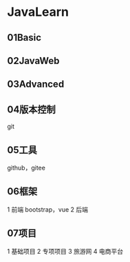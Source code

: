 # JavaLearn


##  01Basic
##  02JavaWeb
##  03Advanced
## 04版本控制
 git
## 05工具
 github，gitee
## 06框架
 1 前端 bootstrap，vue
 2 后端
## 07项目
   1 基础项目
   2 专项项目
   3 旅游网
   4 电商平台

